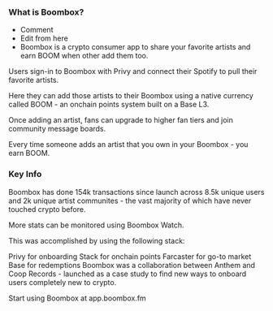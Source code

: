 ### What is Boombox?

- Comment
- Edit from here
- Boombox is a crypto consumer app to share your favorite artists and earn BOOM when other add them too.

Users sign-in to Boombox with Privy and connect their Spotify to pull their favorite artists.

Here they can add those artists to their Boombox using a native currency called BOOM - an onchain points system built on a Base L3.

Once adding an artist, fans can upgrade to higher fan tiers and join community message boards.

Every time someone adds an artist that you own in your Boombox - you earn BOOM.

### Key Info

Boombox has done 154k transactions since launch across 8.5k unique users and 2k unique artist communites - the vast majority of which have never touched crypto before.

More stats can be monitored using Boombox Watch.

This was accomplished by using the following stack:

Privy for onboarding
Stack for onchain points
Farcaster for go-to market
Base for redemptions
Boombox was a collaboration between Anthem and Coop Records - launched as a case study to find new ways to onboard users completely new to crypto.

Start using Boombox at app.boombox.fm
